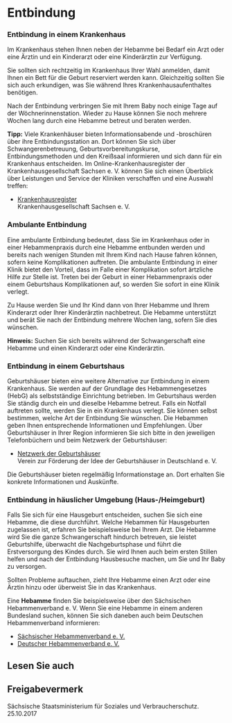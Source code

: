# Entbindung

### Entbindung in einem Krankenhaus

Im Krankenhaus stehen Ihnen neben der Hebamme bei Bedarf ein Arzt oder eine Ärztin und ein Kinderarzt oder eine Kinderärztin zur Verfügung.

Sie sollten sich rechtzeitig im Krankenhaus Ihrer Wahl anmelden, damit Ihnen ein Bett für die Geburt reserviert werden kann. Gleichzeitig sollten Sie sich auch erkundigen, was Sie während Ihres Krankenhausaufenthaltes benötigen.

Nach der Entbindung verbringen Sie mit Ihrem Baby noch einige Tage auf der Wöchnerinnenstation. Wieder zu Hause können Sie noch mehrere Wochen lang durch eine Hebamme betreut und beraten werden.

**Tipp:** Viele Krankenhäuser bieten Informationsabende und -broschüren über ihre Entbindungsstation an. Dort können Sie sich über Schwangerenbetreuung, Geburtsvorbereitungskurse, Entbindungsmethoden und den Kreißsaal informieren und sich dann für ein Krankenhaus entscheiden. Im Online-Krankenhausregister der Krankenhausgesellschaft Sachsen e. V. können Sie sich einen Überblick über Leistungen und Service der Kliniken verschaffen und eine Auswahl treffen:

* [Krankenhausregister](http://www.krankenhausregister-sachsen.de/ "Website des Krankenhausregister Sachsen")  
  Krankenhausgesellschaft Sachsen e. V.

### Ambulante Entbindung

Eine ambulante Entbindung bedeutet, dass Sie im Krankenhaus oder in einer Hebammenpraxis durch eine Hebamme entbunden werden und bereits nach wenigen Stunden mit Ihrem Kind nach Hause fahren können, sofern keine Komplikationen auftreten. Die ambulante Entbindung in einer Klinik bietet den Vorteil, dass im Falle einer Komplikation sofort ärtzliche Hilfe zur Stelle ist. Treten bei der Geburt in einer Hebammenpraxis oder einem Geburtshaus Komplikationen auf, so werden Sie sofort in eine Klinik verlegt.

Zu Hause werden Sie und Ihr Kind dann von Ihrer Hebamme und Ihrem Kinderarzt oder Ihrer Kinderärztin nachbetreut. Die Hebamme unterstützt und berät Sie nach der Entbindung mehrere Wochen lang, sofern Sie dies wünschen.

**Hinweis:** Suchen Sie sich bereits während der Schwangerschaft eine Hebamme und einen Kinderarzt oder eine Kinderärztin.

### Entbindung in einem Geburtshaus

Geburtshäuser bieten eine weitere Alternative zur Entbindung in einem Krankenhaus. Sie werden auf der Grundlage des Hebammengesetzes (HebG) als selbstständige Einrichtung betrieben. Im Geburtshaus werden Sie ständig durch ein und dieselbe Hebamme betreut. Falls ein Notfall auftreten sollte, werden Sie in ein Krankenhaus verlegt. Sie können selbst bestimmen, welche Art der Entbindung Sie wünschen. Die Hebammen geben Ihnen entsprechende Informationen und Empfehlungen. Über Geburtshäuser in Ihrer Region informieren Sie sich bitte in den jeweiligen Telefonbüchern und beim Netzwerk der Geburtshäuser:

* [Netzwerk der Geburtshäuser](http://www.netzwerk-geburtshaeuser.de/ "Netzwerk der Geburtshäuser in Deutschland e. V.")  
  Verein zur Förderung der Idee der Geburtshäuser in Deutschland e. V.

Die Geburtshäuser bieten regelmäßig Informationstage an. Dort erhalten Sie konkrete Informationen und Auskünfte.

### Entbindung in häuslicher Umgebung (Haus-/Heimgeburt)

Falls Sie sich für eine Hausgeburt entscheiden, suchen Sie sich eine Hebamme, die diese durchführt. Welche Hebammen für Hausgeburten zugelassen ist, erfahren Sie beispielsweise bei Ihrem Arzt. Die Hebamme wird Sie die ganze Schwangerschaft hindurch betreuen, sie leistet Geburtshilfe, überwacht die Nachgeburtsphase und führt die Erstversorgung des Kindes durch. Sie wird Ihnen auch beim ersten Stillen helfen und nach der Entbindung Hausbesuche machen, um Sie und Ihr Baby zu versorgen.

Sollten Probleme auftauchen, zieht Ihre Hebamme einen Arzt oder eine Ärztin hinzu oder überweist Sie in das Krankenhaus.

Eine **Hebamme** finden Sie beispielsweise über den Sächsischen Hebammenverband e. V. Wenn Sie eine Hebamme in einem anderen Bundesland suchen, können Sie sich daneben auch beim Deutschen Hebammenverband informieren:

* [Sächsischer Hebammenverband e. V.](http://www.saechsischer-hebammenverband.de/)
* [Deutscher Hebammenverband e. V.](https://www.hebammenverband.de/ "Website der Bund deutscher Hebammen")

## Lesen Sie auch

## Freigabevermerk

Sächsische Staatsministerium für Soziales und Verbraucherschutz. 25.10.2017
